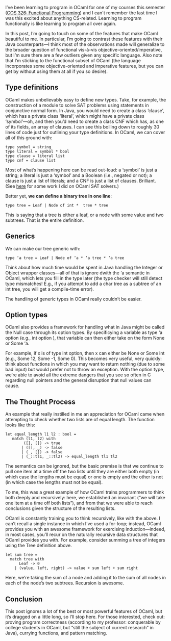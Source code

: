 I’ve been learning to program in OCaml for one of my courses this semester ([COS 326: Functional Programming](http://www.cs.princeton.edu/~dpw/courses/cos326-12/info.php "COS 326")) and I can't remember the last time I was this excited about anything CS-related. Learning to program functionally is like learning to program all over again.

In this post, I’m going to touch on some of the features that make OCaml beautiful to me. In particular, I’m going to contrast these features with their Java counterparts—I think most of the observations made will generalize to the broader question of functional vis-à-vis objective-oriented/imperative, but I’m sure there are a few outliers given any specific language. Also note that I’m sticking to the functional subset of OCaml (the language incorporates some objective-oriented and imperative features, but you can get by without using them at all if you so desire).

## Type definitions

OCaml makes unbelievably easy to define new types. Take, for example, the construction of a module to solve SAT problems using statements in conjunctive normal form. In Java, you would need to create a class ‘clause’, which has a private class ‘literal’, which might have a private class ‘symbol’—oh, and then you’d need to create a class CNF which has, as one of its fields, an array of clauses. I can see this boiling down to roughly 30 lines of code just for outlining your type definitions. In OCaml, we can cover all of this ground with:

    type symbol = string
    type literal = symbol * bool
    type clause = literal list
    type cnf = clause list

Most of what’s happening here can be read out-loud: a ‘symbol’ is just a string; a literal is just a ‘symbol’ and a Boolean (i.e., negated or not); a clause is just a list of literals; and a CNF is just a list of clauses. Brilliant. (See [here](https://github.com/crm416/OCaml-SAT-Solvers "SAT Solvers") for some work I did on OCaml SAT solvers.)

Better yet, **we can define a binary tree in one line**:

    type tree = Leaf | Node of int *  tree * tree

This is saying that a tree is either a leaf, or a node with some value and two subtrees. That is the entire definition.

## Generics

We can make our tree generic with:

    type ‘a tree = Leaf | Node of ‘a * ‘a tree * ‘a tree

Think about how much time would be spent in Java handling the Integer or Object wrapper classes—all of that is ignore dwith the ‘a semantic in OCaml, which lets you fill in the type later (the type checker will still detect type mismatches! E.g., if you attempt to add a char tree as a subtree of an int tree, you will get a compile-time error). 

The handling of generic types in OCaml really couldn’t be easier.

## Option types

OCaml also provides a framework for handling what in Java might be called the Null case through its option types. By specificying a variable as
    type ‘a option
(e.g.,
    int option
), that variable can then either take on the form
    None
or
    Some ‘a.

For example, if x is of type int option, then x can either be None or Some int (e.g., Some 12, Some -1, Some 0). This becomes very useful, very quickly: think about functions in which you may want to return nothing (due to some bad input) but would prefer not to throw an exception. With the option type, we’re able to avoid all the extreme dangers that you see so often in C regarding null pointers and the general disruption that null values can cause.

## The Thought Process

An example that really instilled in me an appreciation for OCaml came when attempting to check whether two lists are of equal length. The function looks like this: 

    let equal_length l1 l2 : bool =
       match (l1, l2) with
            ([], []) -> true
           | ([], _) -> false
           | (_, []) -> false
           | (_::tl1, _::tl2) -> equal_length tl1 tl2

The semantics can be ignored, but the basic premise is that we continue to pull one item at a time off the two lists until they are either both empty (in which case the lengths must be equal) or one is empty and the other is not (in which case the lengths must not be equal).

To me, this was a great example of how OCaml trains programmers to think both deeply and recursively: here, we established an invariant (“we will take one item at a time off both lists”), and from that we were able to reach conclusions given the structure of the resulting lists.

OCaml is constantly training you to think recursively, like with the above. I can’t recall a single instance in which I’ve used a for-loop; instead, OCaml provides you with an awesome framework for exercising induction—indeed, in most cases, you’ll recur on the naturally recursive data structures that OCaml provides you with. For example, consider summing a tree of integers using the Tree definition above.

    let sum tree =
      match tree with
          Leaf -> 0
        | (value, left, right) -> value + sum left + sum right

Here, we’re taking the sum of a node and adding it to the sum of all nodes in each of the node’s two subtrees. Recursion is awesome.

## Conclusion

This post ignores a lot of the best or most powerful features of OCaml, but it’s dragged on a little long, so I’ll stop here. For those interested, check out: proving program correctness (according to my professor: conquerable by college students in OCaml, but “still the subject of current research” in Java), currying functions, and pattern matching.